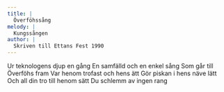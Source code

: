 ```yaml
---
title: |
  Överföhssång
melody: |
  Kungssången
author: |
  Skriven till Ettans Fest 1990
---
```

Ur teknologens djup en gång
En samfälld och en enkel sång
Som går till Överföhs fram
Var henom trofast och hens ätt
Gör piskan i hens näve lätt
Och all din tro till henom sätt
Du schlemm av ingen rang